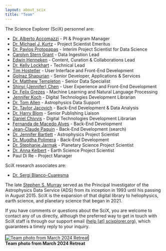 ```yaml
---
layout: about_scix
title: "Team"
---
```


The Science Explorer (SciX) personnel are:

- [Dr. Alberto Accomazzi](../team/team/aaccomazzi.html) - PI & Program Manager  
- [Dr. Michael J. Kurtz](../team/team/mkurtz.html) - Project Scientist Emeritus
- [Dr. Pavlos Protopapas](../team/team/pprotopapas.html) - Interim Project Scientist for Data Science
- [Carolyn Stern Grant](../team/team/csterngrant.html) - Data Ingestion Lead   
- [Edwin Henneken](../team/team/ehenneken.html) - Content, Curation & Collaborations Lead
- [Dr. Kelly Lockhart](../team/team/klockhart.html) - Technical Lead
- [Tim Hostetler](../team/team/thostetler.html) - User Interface and Front-End Development  
- [Golnaz Shapurian](../team/team/gshapurian.html) - Senior Developer, Applications & Services   
- [Dr. Matthew Templeton](../team/team/mtempleton.html) - Senior Data Specialist
- [Shinyi (Jennifer) Chen](../team/team/schen.html) - User Experience and Front-End Development  
- [Dr. Felix Grezes](../team/team/fgrezes.html) - Machine Learning and Natural Language Processing
- [Jennifer Koch](../team/team/jkoch.html) - Digital Technologies Development Librarian
- [Dr. Tom Allen](../team/team/tallen.html) - Astrophysics Data Support
- [Dr. Taylor Jacovich](../team/team/tjacovich.html) - Back-End Development & Data Analysis
- [Dr. Harry Blom](../team/team/hblom.html) - Senior Publishing Liaison
- [Daniel Chivvis](../team/team/dchivvis.html) - Digital Technologies Development Librarian
- [Fernanda de Macedo Alves](../team/team/fdemacedoalves.html) - Back-End Development
- [Jean-Claude Paquin](../team/team/jcpaquin.html) - Back-End Development (search)
- [Dr. Jennifer Bartlett](../team/team/jbartlett.html) - Astrophysics Project Scientist
- [Dr. Mugdha Polimera](../team/team/mpolimera.html) - Back-End Development
- [Dr. Stephanie Jarmak](../team/team/sjarmak.html) - Planetary Science Project Scientist
- [Dr. Anna Kelbert](../team/team/akelbert.html) - Earth Science Project Scientist
- Paul Di Re - Project Manager

SciX research associates are:
- [Dr. Sergi Blanco-Cuaresma](../team/team/sblancocuaresma.html)

The late [Stephen S. Murray](https://www.cfa.harvard.edu/news/stephen-s-murray-high-energy-astrophysicist-dies-age-70) served as the Principal Investigator of the Astrophysics Data Service (ADS) from its inception in 1993 until his passing in August 2015. SciX is the expansion of that digital library to heliophysics, earth science, and planetary science that began in 2021.

If you have comments or questions about the SciX, you are welcome to contact any of us directly, although the preferred way to get in touch with SciX staff is through our support email ([help [at] scixplorer.org](mailto:help@scixplorer.org)), which guarantees a timely reply to your inquiry.

<div>
<div style="float:left;">
  <div class="floated_img">
   <img src="{{ site.baseurl }}/about/team/img/Team_photo_Mar2024.jpeg" alt="Team photo from March 2024 Retreat" style="max-width: 100%; height: auto; float: left; margin: 4px 10px 0px 0px; border: 1px solid #000000;">
  </div>
  <div class="textlabel">
    <p><B>Team photo from March 2024 Retreat</B></p>
  </div>
</div>